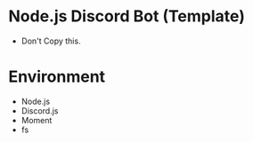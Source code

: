 # Node.js Discord Bot (Template)
- Don't Copy this.

# Environment
- Node.js
- Discord.js
- Moment
- fs
